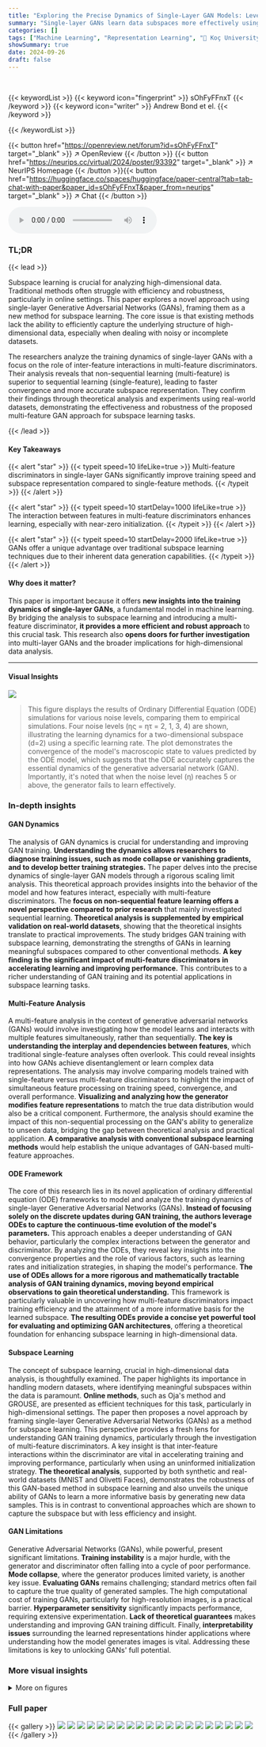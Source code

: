 ```yaml
---
title: "Exploring the Precise Dynamics of Single-Layer GAN Models: Leveraging Multi-Feature Discriminators for High-Dimensional Subspace Learning"
summary: "Single-layer GANs learn data subspaces more effectively using multi-feature discriminators, enabling faster training and better feature representation than conventional methods."
categories: []
tags: ["Machine Learning", "Representation Learning", "🏢 Koç University",]
showSummary: true
date: 2024-09-26
draft: false
---
```


<br>

{{< keywordList >}}
{{< keyword icon="fingerprint" >}} sOhFyFFnxT {{< /keyword >}}
{{< keyword icon="writer" >}} Andrew Bond et el. {{< /keyword >}}
 
{{< /keywordList >}}

{{< button href="https://openreview.net/forum?id=sOhFyFFnxT" target="_blank" >}}
↗ OpenReview
{{< /button >}}
{{< button href="https://neurips.cc/virtual/2024/poster/93392" target="_blank" >}}
↗ NeurIPS Homepage
{{< /button >}}{{< button href="https://huggingface.co/spaces/huggingface/paper-central?tab=tab-chat-with-paper&paper_id=sOhFyFFnxT&paper_from=neurips" target="_blank" >}}
↗ Chat
{{< /button >}}



<audio controls>
    <source src="https://ai-paper-reviewer.com/sOhFyFFnxT/podcast.wav" type="audio/wav">
    Your browser does not support the audio element.
</audio>


### TL;DR


{{< lead >}}

Subspace learning is crucial for analyzing high-dimensional data.  Traditional methods often struggle with efficiency and robustness, particularly in online settings. This paper explores a novel approach using single-layer Generative Adversarial Networks (GANs), framing them as a new method for subspace learning. The core issue is that existing methods lack the ability to efficiently capture the underlying structure of high-dimensional data, especially when dealing with noisy or incomplete datasets.

The researchers analyze the training dynamics of single-layer GANs with a focus on the role of inter-feature interactions in multi-feature discriminators.  Their analysis reveals that non-sequential learning (multi-feature) is superior to sequential learning (single-feature), leading to faster convergence and more accurate subspace representation.  They confirm their findings through theoretical analysis and experiments using real-world datasets, demonstrating the effectiveness and robustness of the proposed multi-feature GAN approach for subspace learning tasks.

{{< /lead >}}


#### Key Takeaways

{{< alert "star" >}}
{{< typeit speed=10 lifeLike=true >}} Multi-feature discriminators in single-layer GANs significantly improve training speed and subspace representation compared to single-feature methods. {{< /typeit >}}
{{< /alert >}}

{{< alert "star" >}}
{{< typeit speed=10 startDelay=1000 lifeLike=true >}} The interaction between features in multi-feature discriminators enhances learning, especially with near-zero initialization. {{< /typeit >}}
{{< /alert >}}

{{< alert "star" >}}
{{< typeit speed=10 startDelay=2000 lifeLike=true >}} GANs offer a unique advantage over traditional subspace learning techniques due to their inherent data generation capabilities. {{< /typeit >}}
{{< /alert >}}

#### Why does it matter?
This paper is important because it offers **new insights into the training dynamics of single-layer GANs**, a fundamental model in machine learning.  By bridging the analysis to subspace learning and introducing a multi-feature discriminator, **it provides a more efficient and robust approach** to this crucial task. This research also **opens doors for further investigation** into multi-layer GANs and the broader implications for high-dimensional data analysis.

------
#### Visual Insights



![](https://ai-paper-reviewer.com/sOhFyFFnxT/figures_6_1.jpg)

> This figure displays the results of Ordinary Differential Equation (ODE) simulations for various noise levels, comparing them to empirical simulations.  Four noise levels (ης = ητ = 2, 1, 3, 4) are shown, illustrating the learning dynamics for a two-dimensional subspace (d=2) using a specific learning rate.  The plot demonstrates the convergence of the model's macroscopic state to values predicted by the ODE model, which suggests that the ODE accurately captures the essential dynamics of the generative adversarial network (GAN).  Importantly, it's noted that when the noise level (η) reaches 5 or above, the generator fails to learn effectively.







### In-depth insights


#### GAN Dynamics
The analysis of GAN dynamics is crucial for understanding and improving GAN training.  **Understanding the dynamics allows researchers to diagnose training issues, such as mode collapse or vanishing gradients, and to develop better training strategies.** The paper delves into the precise dynamics of single-layer GAN models through a rigorous scaling limit analysis. This theoretical approach provides insights into the behavior of the model and how features interact, especially with multi-feature discriminators. The **focus on non-sequential feature learning offers a novel perspective compared to prior research** that mainly investigated sequential learning.  **Theoretical analysis is supplemented by empirical validation on real-world datasets**, showing that the theoretical insights translate to practical improvements. The study bridges GAN training with subspace learning, demonstrating the strengths of GANs in learning meaningful subspaces compared to other conventional methods.  **A key finding is the significant impact of multi-feature discriminators in accelerating learning and improving performance.** This contributes to a richer understanding of GAN training and its potential applications in subspace learning tasks.

#### Multi-Feature Analysis
A multi-feature analysis in the context of generative adversarial networks (GANs) would involve investigating how the model learns and interacts with multiple features simultaneously, rather than sequentially.  **The key is understanding the interplay and dependencies between features**, which traditional single-feature analyses often overlook. This could reveal insights into how GANs achieve disentanglement or learn complex data representations.  The analysis may involve comparing models trained with single-feature versus multi-feature discriminators to highlight the impact of simultaneous feature processing on training speed, convergence, and overall performance.  **Visualizing and analyzing how the generator modifies feature representations** to match the true data distribution would also be a critical component. Furthermore, the analysis should examine the impact of this non-sequential processing on the GAN's ability to generalize to unseen data, bridging the gap between theoretical analysis and practical application.  **A comparative analysis with conventional subspace learning methods** would help establish the unique advantages of GAN-based multi-feature approaches.

#### ODE Framework
The core of this research lies in its novel application of ordinary differential equation (ODE) frameworks to model and analyze the training dynamics of single-layer Generative Adversarial Networks (GANs).  **Instead of focusing solely on the discrete updates during GAN training, the authors leverage ODEs to capture the continuous-time evolution of the model's parameters.** This approach enables a deeper understanding of GAN behavior, particularly the complex interactions between the generator and discriminator. By analyzing the ODEs, they reveal key insights into the convergence properties and the role of various factors, such as learning rates and initialization strategies, in shaping the model's performance. **The use of ODEs allows for a more rigorous and mathematically tractable analysis of GAN training dynamics, moving beyond empirical observations to gain theoretical understanding.**  This framework is particularly valuable in uncovering how multi-feature discriminators impact training efficiency and the attainment of a more informative basis for the learned subspace.  **The resulting ODEs provide a concise yet powerful tool for evaluating and optimizing GAN architectures**, offering a theoretical foundation for enhancing subspace learning in high-dimensional data.

#### Subspace Learning
The concept of subspace learning, crucial in high-dimensional data analysis, is thoughtfully examined.  The paper highlights its importance in handling modern datasets, where identifying meaningful subspaces within the data is paramount.  **Online methods**, such as Oja's method and GROUSE, are presented as efficient techniques for this task, particularly in high-dimensional settings.  The paper then proposes a novel approach by framing single-layer Generative Adversarial Networks (GANs) as a method for subspace learning. This perspective provides a fresh lens for understanding GAN training dynamics, particularly through the investigation of multi-feature discriminators.  A key insight is that inter-feature interactions within the discriminator are vital in accelerating training and improving performance, particularly when using an uninformed initialization strategy.  **The theoretical analysis**, supported by both synthetic and real-world datasets (MNIST and Olivetti Faces), demonstrates the robustness of this GAN-based method in subspace learning and also unveils the unique ability of GANs to learn a more informative basis by generating new data samples.  This is in contrast to conventional approaches which are shown to capture the subspace but with less efficiency and insight.

#### GAN Limitations
Generative Adversarial Networks (GANs), while powerful, present significant limitations.  **Training instability** is a major hurdle, with the generator and discriminator often falling into a cycle of poor performance.  **Mode collapse**, where the generator produces limited variety, is another key issue.  **Evaluating GANs** remains challenging; standard metrics often fail to capture the true quality of generated samples. The high computational cost of training GANs, particularly for high-resolution images, is a practical barrier.  **Hyperparameter sensitivity** significantly impacts performance, requiring extensive experimentation.  **Lack of theoretical guarantees** makes understanding and improving GAN training difficult. Finally, **interpretability issues** surrounding the learned representations hinder applications where understanding how the model generates images is vital. Addressing these limitations is key to unlocking GANs' full potential.


### More visual insights

<details>
<summary>More on figures
</summary>


![](https://ai-paper-reviewer.com/sOhFyFFnxT/figures_6_2.jpg)

> This figure shows the results of simulations performed to validate the ODE model presented in the paper.  It shows the cosine similarity over time for different noise levels (ης = ητ = 2, 1, 3, 4). The results indicate a good match between the simulations and the ODE model's predictions.  For noise levels above 4, the generator fails to learn, illustrating a limitation of the model.


![](https://ai-paper-reviewer.com/sOhFyFFnxT/figures_7_1.jpg)

> This figure compares the performance of three subspace learning methods: Oja's method, a multi-feature GAN, and a single-feature GAN, on the Olivetti Faces dataset.  The y-axis represents the Grassmann distance between the learned subspace and the true subspace (approximated by full PCA). The x-axis shows the training time.  The graph illustrates that the multi-feature GAN outperforms both Oja's method and the single-feature GAN in terms of capturing the true data subspace, achieving a lower Grassmann distance.


![](https://ai-paper-reviewer.com/sOhFyFFnxT/figures_8_1.jpg)

> This figure compares the top 16 learned features of three different subspace learning methods (GAN with multi-feature discriminator, GAN with single-feature discriminator, and Oja’s method) on the Olivetti Faces dataset at three different training stages (epoch 1, epoch 200, and final epoch).  It demonstrates the qualitative difference in feature learning between the methods, highlighting the superior performance and diversity of features learned by the GAN with a multi-feature discriminator.


![](https://ai-paper-reviewer.com/sOhFyFFnxT/figures_11_1.jpg)

> This figure compares the learned features of a multi-feature discriminator GAN model against a single-feature discriminator GAN model.  Both models aim to learn 36 features from the MNIST dataset. The multi-feature model achieves good results in a single epoch, whereas the single-feature model requires 5 epochs to reach a similar level of performance. The visualization shows that the multi-feature model learns clear and recognizable features, while the single-feature model produces many noisy or unclear features.


![](https://ai-paper-reviewer.com/sOhFyFFnxT/figures_12_1.jpg)

> This figure compares the features learned by GAN and Oja's method on the MNIST dataset.  The left side shows the top 16 features learned by the GAN model, while the right shows those learned by Oja's method.  Each image represents a single feature vector.  The caption highlights that GAN learns features that better represent the dataset despite Oja's method being faster. The order of features learned by Oja's method is influenced by the order of training samples.


![](https://ai-paper-reviewer.com/sOhFyFFnxT/figures_12_2.jpg)

> This figure compares the Grassmann distances for the multi-feature and single-feature discriminators. The Grassmann distance measures the similarity between two subspaces. The results show that the multi-feature discriminator learns a subspace that is much closer to the true subspace (as determined by PCA) than the single-feature discriminator, even when the single-feature discriminator is trained for five times as many epochs (iterations).


</details>






### Full paper

{{< gallery >}}
<img src="https://ai-paper-reviewer.com/sOhFyFFnxT/1.png" class="grid-w50 md:grid-w33 xl:grid-w25" />
<img src="https://ai-paper-reviewer.com/sOhFyFFnxT/2.png" class="grid-w50 md:grid-w33 xl:grid-w25" />
<img src="https://ai-paper-reviewer.com/sOhFyFFnxT/3.png" class="grid-w50 md:grid-w33 xl:grid-w25" />
<img src="https://ai-paper-reviewer.com/sOhFyFFnxT/4.png" class="grid-w50 md:grid-w33 xl:grid-w25" />
<img src="https://ai-paper-reviewer.com/sOhFyFFnxT/5.png" class="grid-w50 md:grid-w33 xl:grid-w25" />
<img src="https://ai-paper-reviewer.com/sOhFyFFnxT/6.png" class="grid-w50 md:grid-w33 xl:grid-w25" />
<img src="https://ai-paper-reviewer.com/sOhFyFFnxT/7.png" class="grid-w50 md:grid-w33 xl:grid-w25" />
<img src="https://ai-paper-reviewer.com/sOhFyFFnxT/8.png" class="grid-w50 md:grid-w33 xl:grid-w25" />
<img src="https://ai-paper-reviewer.com/sOhFyFFnxT/9.png" class="grid-w50 md:grid-w33 xl:grid-w25" />
<img src="https://ai-paper-reviewer.com/sOhFyFFnxT/10.png" class="grid-w50 md:grid-w33 xl:grid-w25" />
<img src="https://ai-paper-reviewer.com/sOhFyFFnxT/11.png" class="grid-w50 md:grid-w33 xl:grid-w25" />
<img src="https://ai-paper-reviewer.com/sOhFyFFnxT/12.png" class="grid-w50 md:grid-w33 xl:grid-w25" />
<img src="https://ai-paper-reviewer.com/sOhFyFFnxT/13.png" class="grid-w50 md:grid-w33 xl:grid-w25" />
<img src="https://ai-paper-reviewer.com/sOhFyFFnxT/14.png" class="grid-w50 md:grid-w33 xl:grid-w25" />
<img src="https://ai-paper-reviewer.com/sOhFyFFnxT/15.png" class="grid-w50 md:grid-w33 xl:grid-w25" />
<img src="https://ai-paper-reviewer.com/sOhFyFFnxT/16.png" class="grid-w50 md:grid-w33 xl:grid-w25" />
<img src="https://ai-paper-reviewer.com/sOhFyFFnxT/17.png" class="grid-w50 md:grid-w33 xl:grid-w25" />
<img src="https://ai-paper-reviewer.com/sOhFyFFnxT/18.png" class="grid-w50 md:grid-w33 xl:grid-w25" />
<img src="https://ai-paper-reviewer.com/sOhFyFFnxT/19.png" class="grid-w50 md:grid-w33 xl:grid-w25" />
<img src="https://ai-paper-reviewer.com/sOhFyFFnxT/20.png" class="grid-w50 md:grid-w33 xl:grid-w25" />
{{< /gallery >}}